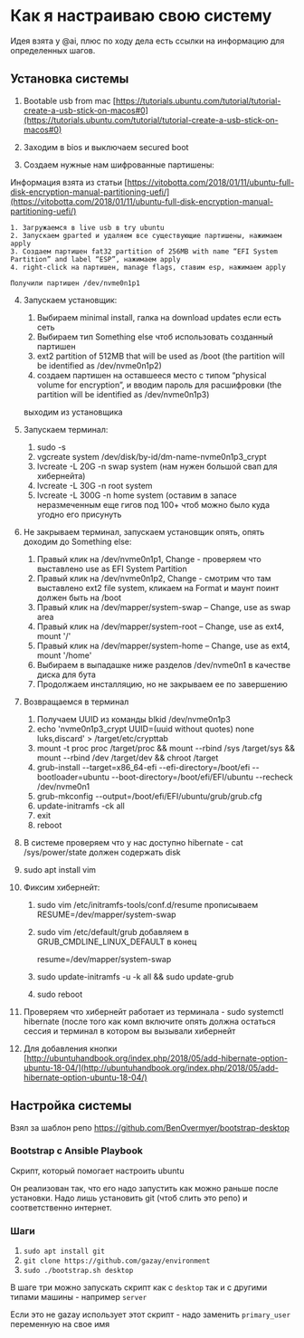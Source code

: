 # Как я настраиваю свою систему

Идея взята у @ai, плюс по ходу дела есть ссылки на информацию для определенных шагов.

## Установка системы

1. Bootable usb from mac [https://tutorials.ubuntu.com/tutorial/tutorial-create-a-usb-stick-on-macos#0](https://tutorials.ubuntu.com/tutorial/tutorial-create-a-usb-stick-on-macos#0)

2. Заходим в bios и выключаем secured boot

3. Создаем нужные нам шифрованные партишены:

Информация взята из статьи [https://vitobotta.com/2018/01/11/ubuntu-full-disk-encryption-manual-partitioning-uefi/](https://vitobotta.com/2018/01/11/ubuntu-full-disk-encryption-manual-partitioning-uefi/)

    1. Загружаемся в live usb в try ubuntu
    2. Запускаем gparted и удаляем все существующие партишены, нажимаем apply
    3. Создаем партишен fat32 partition of 256MB with name “EFI System Partition” and label “ESP”, нажимаем apply
    4. right-click на партишен, manage flags, ставим esp, нажимаем apply

    Получили партишен /dev/nvme0n1p1

4. Запускаем установщик:

    1. Выбираем minimal install, галка на download updates если есть сеть
    2. Выбираем тип Something else чтоб использовать созданный партишен
    3. ext2 partition of 512MB that will be used as /boot (the partition will be identified as /dev/nvme0n1p2)
    4. создаем партишен на оставшееся место с типом “physical volume for encryption”, и вводим пароль для расшифровки (the partition will be identified as /dev/nvme0n1p3)

    выходим из установщика

5. Запускаем терминал:

    1. sudo -s
    2. vgcreate system /dev/disk/by-id/dm-name-nvme0n1p3_crypt
    3. lvcreate -L 20G -n swap system (нам нужен большой свап для хибернейта)
    4. lvcreate -L 30G -n root system
    5. lvcreate -L 300G -n home system (оставим в запасе неразмеченным еще гигов под 100+ чтоб можно было куда угодно его присунуть

6. Не закрываем терминал, запускаем установщик опять, опять доходим до Something else:

    1. Правый клик на /dev/nvme0n1p1, Change - проверяем что выставлено use as EFI System Partition
    2. Правый клик на /dev/nvme0n1p2, Change - смотрим что там выставлено ext2 file system, кликаем на Format и маунт поинт должен быть на /boot
    3. Правый клик на /dev/mapper/system-swap – Change, use as swap area
    4. Правый клик на /dev/mapper/system-root – Change, use as ext4, mount '/'
    5. Правый клик на /dev/mapper/system-home – Change, use as ext4, mount '/home'
    6. Выбираем в выпадашке ниже разделов /dev/nvme0n1 в качестве диска для бута
    7. Продолжаем инсталляцию, но не закрываем ее по завершению

7. Возвращаемся в терминал

    1. Получаем UUID из команды blkid /dev/nvme0n1p3
    2. echo 'nvme0n1p3_crypt UUID=(uuid without quotes) none luks,discard' > /target/etc/crypttab
    3. mount -t proc proc /target/proc && mount --rbind /sys /target/sys && mount --rbind /dev /target/dev && chroot /target
    4. grub-install --target=x86_64-efi --efi-directory=/boot/efi --bootloader=ubuntu --boot-directory=/boot/efi/EFI/ubuntu --recheck /dev/nvme0n1
    5. grub-mkconfig --output=/boot/efi/EFI/ubuntu/grub/grub.cfg
    6. update-initramfs -ck all
    7. exit
    8. reboot

8. В системе проверяем что у нас доступно hibernate - cat /sys/power/state должен содержать disk

9. sudo apt install vim

10. Фиксим хибернейт:

    1. sudo vim /etc/initramfs-tools/conf.d/resume прописываем RESUME=/dev/mapper/system-swap
    2. sudo vim /etc/default/grub добавляем в GRUB_CMDLINE_LINUX_DEFAULT в конец

        resume=/dev/mapper/system-swap

    3. sudo update-initramfs -u -k all && sudo update-grub
    4. sudo reboot

11. Проверяем что хибернейт работает из терминала - sudo systemctl hibernate (после того как комп включите опять должна остаться сессия и терминал в котором вы вызывали хибернейт

12. Для добавления кнопки [http://ubuntuhandbook.org/index.php/2018/05/add-hibernate-option-ubuntu-18-04/](http://ubuntuhandbook.org/index.php/2018/05/add-hibernate-option-ubuntu-18-04/)

## Настройка системы

Взял за шаблон репо https://github.com/BenOvermyer/bootstrap-desktop

### Bootstrap с Ansible Playbook

Скрипт, который помогает настроить ubuntu

Он реализован так, что его надо запустить как можно раньше после установки. Надо лишь установить git (чтоб слить это репо) и соответственно интернет.

### Шаги

1. `sudo apt install git`
2. `git clone https://github.com/gazay/environment`
3. `sudo ./bootstrap.sh desktop`

В шаге три можно запускать скрипт как с `desktop` так и с другими типами машины - например `server`

Если это не gazay использует этот скрипт - надо заменить `primary_user` переменную на свое имя

